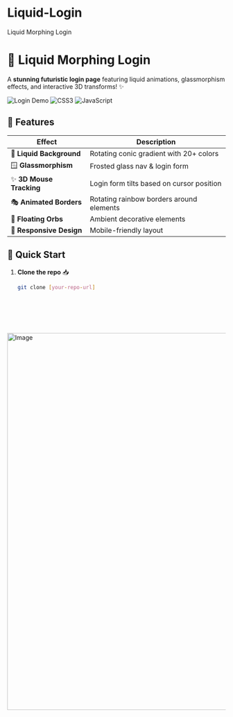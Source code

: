 # Liquid-Login
Liquid Morphing Login

# 🌊 Liquid Morphing Login

A **stunning futuristic login page** featuring liquid animations, glassmorphism effects, and interactive 3D transforms! ✨

![Login Demo](https://img.shields.io/badge/Status-Demo-brightgreen) ![CSS3](https://img.shields.io/badge/CSS3-Advanced-blue) ![JavaScript](https://img.shields.io/badge/JavaScript-Interactive-yellow)

## 🎨 **Features**

| Effect | Description |
|--------|-------------|
| 🌈 **Liquid Background** | Rotating conic gradient with 20+ colors |
| 🪟 **Glassmorphism** | Frosted glass nav & login form |
| ✨ **3D Mouse Tracking** | Login form tilts based on cursor position |
| 🎭 **Animated Borders** | Rotating rainbow borders around elements |
| 🎈 **Floating Orbs** | Ambient decorative elements |
| 📱 **Responsive Design** | Mobile-friendly layout |

## 🚀 **Quick Start**

1. **Clone the repo** 📥
   ```bash
   git clone [your-repo-url]








<img width="1319" height="870" alt="Image" src="https://github.com/user-attachments/assets/969c9145-7bf8-444e-994c-8e2cd0769e2f" />
